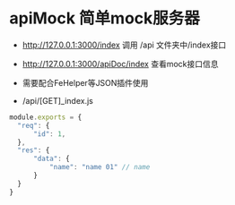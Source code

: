 # apiMock 简单mock服务器

* http://127.0.0.1:3000/index 调用 /api 文件夹中/index接口
* http://127.0.0.1:3000/apiDoc/index 查看mock接口信息 
* 需要配合FeHelper等JSON插件使用

* /api/[GET]_index.js

```js
module.exports = {
  "req": {
      "id": 1,
  },
  "res": {
      "data": {
          "name": "name 01" // name
      }
  }
}
```
